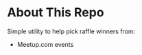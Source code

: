 About This Repo
===============

Simple utility to help pick raffle winners from:

* Meetup.com events
 
